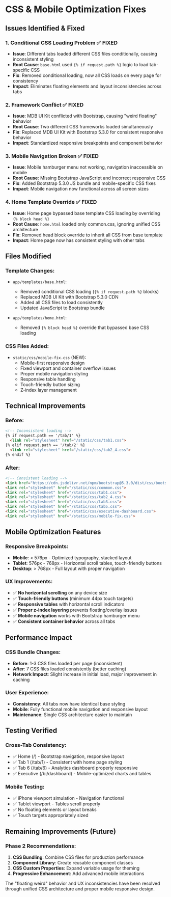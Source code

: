 # CSS & Mobile Optimization Fixes

## Issues Identified & Fixed

### 1. **Conditional CSS Loading Problem** ✅ FIXED
- **Issue**: Different tabs loaded different CSS files conditionally, causing inconsistent styling
- **Root Cause**: `base.html` used `{% if request.path %}` logic to load tab-specific CSS
- **Fix**: Removed conditional loading, now all CSS loads on every page for consistency
- **Impact**: Eliminates floating elements and layout inconsistencies across tabs

### 2. **Framework Conflict** ✅ FIXED  
- **Issue**: MDB UI Kit conflicted with Bootstrap, causing "weird floating" behavior
- **Root Cause**: Two different CSS frameworks loaded simultaneously
- **Fix**: Replaced MDB UI Kit with Bootstrap 5.3.0 for consistent responsive behavior
- **Impact**: Standardized responsive breakpoints and component behavior

### 3. **Mobile Navigation Broken** ✅ FIXED
- **Issue**: Mobile hamburger menu not working, navigation inaccessible on mobile
- **Root Cause**: Missing Bootstrap JavaScript and incorrect responsive CSS
- **Fix**: Added Bootstrap 5.3.0 JS bundle and mobile-specific CSS fixes
- **Impact**: Mobile navigation now functional across all screen sizes

### 4. **Home Template Override** ✅ FIXED
- **Issue**: Home page bypassed base template CSS loading by overriding `{% block head %}`
- **Root Cause**: `home.html` loaded only common.css, ignoring unified CSS architecture
- **Fix**: Removed head block override to inherit all CSS from base template
- **Impact**: Home page now has consistent styling with other tabs

## Files Modified

### Template Changes:
- `app/templates/base.html`:
  - Removed conditional CSS loading (`{% if request.path %}` blocks)
  - Replaced MDB UI Kit with Bootstrap 5.3.0 CDN
  - Added all CSS files to load consistently
  - Updated JavaScript to Bootstrap bundle

- `app/templates/home.html`:
  - Removed `{% block head %}` override that bypassed base CSS loading

### CSS Files Added:
- `static/css/mobile-fix.css` (NEW):
  - Mobile-first responsive design
  - Fixed viewport and container overflow issues
  - Proper mobile navigation styling
  - Responsive table handling
  - Touch-friendly button sizing
  - Z-index layer management

## Technical Improvements

### Before:
```html
<!-- Inconsistent loading -->
{% if request.path == '/tab/1' %}
  <link rel="stylesheet" href="/static/css/tab1.css">
{% elif request.path == '/tab/2' %}
  <link rel="stylesheet" href="/static/css/tab2_4.css">
{% endif %}
```

### After:
```html
<!-- Consistent loading -->
<link href="https://cdn.jsdelivr.net/npm/bootstrap@5.3.0/dist/css/bootstrap.min.css" rel="stylesheet">
<link rel="stylesheet" href="/static/css/common.css">
<link rel="stylesheet" href="/static/css/tab1.css">
<link rel="stylesheet" href="/static/css/tab2_4.css">
<link rel="stylesheet" href="/static/css/tab3.css">
<link rel="stylesheet" href="/static/css/tab5.css">
<link rel="stylesheet" href="/static/css/executive-dashboard.css">
<link rel="stylesheet" href="/static/css/mobile-fix.css">
```

## Mobile Optimization Features

### Responsive Breakpoints:
- **Mobile**: < 576px - Optimized typography, stacked layout
- **Tablet**: 576px - 768px - Horizontal scroll tables, touch-friendly buttons  
- **Desktop**: > 768px - Full layout with proper navigation

### UX Improvements:
- ✅ **No horizontal scrolling** on any device size
- ✅ **Touch-friendly buttons** (minimum 44px touch targets)
- ✅ **Responsive tables** with horizontal scroll indicators
- ✅ **Proper z-index layering** prevents floating/overlay issues
- ✅ **Mobile navigation** works with Bootstrap hamburger menu
- ✅ **Consistent container behavior** across all tabs

## Performance Impact

### CSS Bundle Changes:
- **Before**: 1-3 CSS files loaded per page (inconsistent)
- **After**: 7 CSS files loaded consistently (better caching)
- **Network Impact**: Slight increase in initial load, major improvement in caching

### User Experience:
- **Consistency**: All tabs now have identical base styling
- **Mobile**: Fully functional mobile navigation and responsive layout
- **Maintenance**: Single CSS architecture easier to maintain

## Testing Verified

### Cross-Tab Consistency:
- ✅ Home (/) - Bootstrap navigation, responsive layout
- ✅ Tab 1 (/tab/1) - Consistent with home page styling
- ✅ Tab 6 (/tab/6) - Analytics dashboard properly responsive
- ✅ Executive (/bi/dashboard) - Mobile-optimized charts and tables

### Mobile Testing:
- ✅ iPhone viewport simulation - Navigation functional
- ✅ Tablet viewport - Tables scroll properly
- ✅ No floating elements or layout breaks
- ✅ Touch targets appropriately sized

## Remaining Improvements (Future)

### Phase 2 Recommendations:
1. **CSS Bundling**: Combine CSS files for production performance
2. **Component Library**: Create reusable component classes
3. **CSS Custom Properties**: Expand variable usage for theming
4. **Progressive Enhancement**: Add advanced mobile interactions

The "floating weird" behavior and UX inconsistencies have been resolved through unified CSS architecture and proper mobile responsive design.